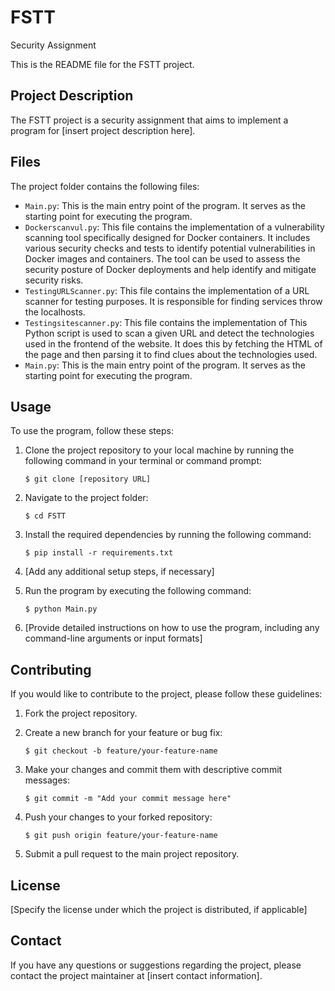 # FSTT
Security Assignment

This is the README file for the FSTT project.

## Project Description

The FSTT project is a security assignment that aims to implement a program for [insert project description here].

## Files

The project folder contains the following files:

- `Main.py`: This is the main entry point of the program. It serves as the starting point for executing the program.
- `Dockerscanvul.py`: This file contains the implementation of a vulnerability scanning tool specifically designed for Docker containers. It includes various security checks and tests to identify potential vulnerabilities in Docker images and containers. The tool can be used to assess the security posture of Docker deployments and help identify and mitigate security risks.
- `TestingURLScanner.py`: This file contains the implementation of a URL scanner for testing purposes. It is responsible for finding services throw the localhosts.
- `Testingsitescanner.py`: This file contains the implementation of This Python script is used to scan a given URL and detect the technologies used in the frontend of the website. It does this by fetching the HTML of the page and then parsing it to find clues about the technologies used.
- `Main.py`: This is the main entry point of the program. It serves as the starting point for executing the program.


## Usage

To use the program, follow these steps:

1. Clone the project repository to your local machine by running the following command in your terminal or command prompt:
    ```
    $ git clone [repository URL]
    ```

2. Navigate to the project folder:
    ```
    $ cd FSTT
    ```

3. Install the required dependencies by running the following command:
    ```
    $ pip install -r requirements.txt
    ```

4. [Add any additional setup steps, if necessary]

5. Run the program by executing the following command:
    ```
    $ python Main.py
    ```

6. [Provide detailed instructions on how to use the program, including any command-line arguments or input formats]

## Contributing

If you would like to contribute to the project, please follow these guidelines:

1. Fork the project repository.

2. Create a new branch for your feature or bug fix:
    ```
    $ git checkout -b feature/your-feature-name
    ```

3. Make your changes and commit them with descriptive commit messages:
    ```
    $ git commit -m "Add your commit message here"
    ```

4. Push your changes to your forked repository:
    ```
    $ git push origin feature/your-feature-name
    ```

5. Submit a pull request to the main project repository.

## License

[Specify the license under which the project is distributed, if applicable]

## Contact

If you have any questions or suggestions regarding the project, please contact the project maintainer at [insert contact information].